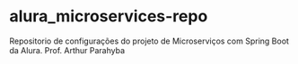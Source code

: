 # alura_microservices-repo
Repositorio de configurações do projeto de Microserviços com Spring Boot da Alura. Prof. Arthur Parahyba
